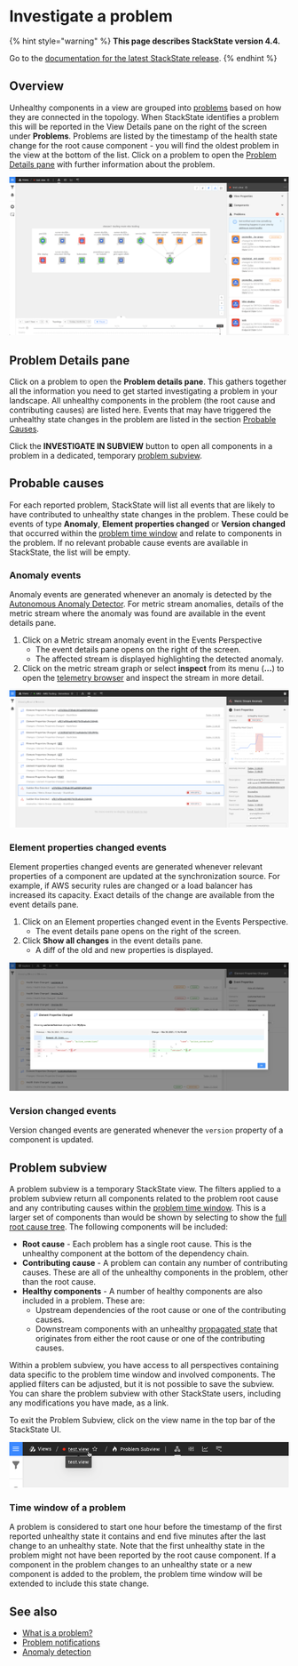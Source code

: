 # Investigate a problem

{% hint style="warning" %}
**This page describes StackState version 4.4.**

Go to the [documentation for the latest StackState release](https://docs.stackstate.com/).
{% endhint %}

## Overview

Unhealthy components in a view are grouped into [problems](problems.md) based on how they are connected in the topology. When StackState identifies a problem this will be reported in the View Details pane on the right of the screen under **Problems**. Problems are listed by the timestamp of the health state change for the root cause component - you will find the oldest problem in the view at the bottom of the list. Click on a problem to open the [Problem Details pane](problem_investigation.md#problem-details-pane) with further information about the problem.

![View Details pane](../../.gitbook/assets/v44_view_details_problems.png)

## Problem Details pane

Click on a problem to open the **Problem details pane**. This gathers together all the information you need to get started investigating a problem in your landscape. All unhealthy components in the problem \(the root cause and contributing causes\) are listed here. Events that may have triggered the unhealthy state changes in the problem are listed in the section [Probable Causes](problem_investigation.md#probable-causes).

Click the **INVESTIGATE IN SUBVIEW** button to open all components in a problem in a dedicated, temporary [problem subview](problem_investigation.md#problem-subview).

## Probable causes

For each reported problem, StackState will list all events that are likely to have contributed to unhealthy state changes in the problem. These could be events of type **Anomaly**, **Element properties changed** or **Version changed** that occurred within the [problem time window](problems.md#time-window-of-a-problem) and relate to components in the problem. If no relevant probable cause events are available in StackState, the list will be empty.

### Anomaly events

Anomaly events are generated whenever an anomaly is detected by the [Autonomous Anomaly Detector](../../stackpacks/add-ons/aad.md). For metric stream anomalies, details of the metric stream where the anomaly was found are available in the event details pane.

1. Click on a Metric stream anomaly event in the Events Perspective
   * The event details pane opens on the right of the screen.
   * The affected stream is displayed highlighting the detected anomaly.
2. Click on the metric stream graph or select **inspect** from its menu \(**...**\) to open the [telemetry browser](../metrics-and-events/browse-telemetry.md) and inspect the stream in more detail.

![Metric stream anomaly event details](../../.gitbook/assets/v44_event_metric_stream_anomaly.png)

### Element properties changed events

Element properties changed events are generated whenever relevant properties of a component are updated at the synchronization source. For example, if AWS security rules are changed or a load balancer has increased its capacity. Exact details of the change are available from the event details pane.

1. Click on an Element properties changed event in the Events Perspective.
   * The event details pane opens on the right of the screen.
2. Click **Show all changes** in the event details pane.
   * A diff of the old and new properties is displayed.

![View all changes](../../.gitbook/assets/v44_event_view_all_changes.png)

### Version changed events

Version changed events are generated whenever the `version` property of a component is updated.

## Problem subview

A problem subview is a temporary StackState view. The filters applied to a problem subview return all components related to the problem root cause and any contributing causes within the [problem time window](problem_investigation.md#time-window-of-a-problem). This is a larger set of components than would be shown by selecting to show the [full root cause tree](../stackstate-ui/perspectives/topology-perspective.md#root-cause-outside-current-view). The following components will be included:

* **Root cause** - Each problem has a single root cause. This is the unhealthy component at the bottom of the dependency chain.
* **Contributing cause** - A problem can contain any number of contributing causes. These are all of the unhealthy components in the problem, other than the root cause.
* **Healthy components** - A number of healthy components are also included in a problem. These are:
  * Upstream dependencies of the root cause or one of the contributing causes.
  * Downstream components with an unhealthy [propagated state](../../develop/developer-guides/custom-functions/propagation-functions.md) that originates from either the root cause or one of the contributing causes.

Within a problem subview, you have access to all perspectives containing data specific to the problem time window and involved components. The applied filters can be adjusted, but it is not possible to save the subview. You can share the problem subview with other StackState users, including any modifications you have made, as a link.

To exit the Problem Subview, click on the view name in the top bar of the StackState UI.

![Breadcrumbs with view name](../../.gitbook/assets/v44_problem_subview_breadcrumb.png)

### Time window of a problem

A problem is considered to start one hour before the timestamp of the first reported unhealthy state it contains and end five minutes after the last change to an unhealthy state. Note that the first unhealthy state in the problem might not have been reported by the root cause component. If a component in the problem changes to an unhealthy state or a new component is added to the problem, the problem time window will be extended to include this state change.

## See also

* [What is a problem?](problems.md)
* [Problem notifications](problem_notifications.md)
* [Anomaly detection](../introduction-to-stackstate/anomaly-detection.md)

